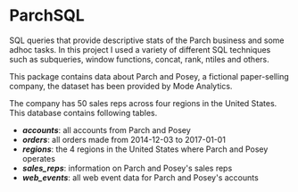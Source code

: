 # ParchSQL

SQL queries that provide descriptive stats of the Parch business and some adhoc tasks. In this project I used a variety of different SQL techniques such as subqueries, window functions, concat, rank, ntiles and others.

This package contains data about Parch and Posey, a fictional paper-selling company, the dataset has been provided by Mode Analytics. 

The company has 50 sales reps across four regions in the United States.
This database contains following tables. 

<ul>
  <li><i><b>accounts</b></i>: all accounts from Parch and Posey</li>
  <li><i><b>orders</i></b>: all orders made from 2014-12-03 to 2017-01-01</li>
  <li><i><b>regions</i></b>: the 4 regions in the United States where Parch and Posey operates</li>
  <li><i><b>sales_reps</i></b>: information on Parch and Posey's sales reps</li>
  <li><i><b>web_events</i></b>: all web event data for Parch and Posey's accounts</li>
</ul>
